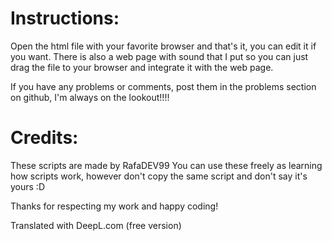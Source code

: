 # Instructions:

Open the html file with your favorite browser and that's it, you can edit it if you want. There is also a web page with sound that I put so you can just drag the file to your browser and integrate it with the web page.

If you have any problems or comments, post them in the problems section on github, I'm always on the lookout!!!!

# Credits:

These scripts are made by RafaDEV99 You can use these freely as learning how scripts work, however don't copy the same script and don't say it's yours :D

Thanks for respecting my work and happy coding!

Translated with DeepL.com (free version)
